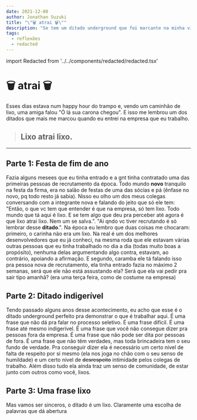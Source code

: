 ```yaml
---
date: 2021-12-08
author: Jonathan Suzuki
title: "\"🗑️ atrai 🗑️\""
description: "Se tem um ditado underground que foi marcante na minha vida esse ditado é:"
tags:
  - reflexões
  - redacted
---
```


import Redacted from '../../components/redacted/redacted.tsx'

# 🗑️ atrai 🗑️

Esses dias estava num happy hour do trampo e, vendo um caminhão de lixo, <Redacted redacted="Fer">uma amiga</Redacted> falou "Ó lá sua carona chegou". E isso me lembrou um dos ditados que mais me marcou quando eu entrei na empresa que eu trabalho.

> ## Lixo atrai lixo.

---

## Parte 1: Festa de fim de ano

Fazia alguns mesees que eu tinha entrado e a gnt tinha contratado uma das primeiras pessoas de recrutamento da época. Todo mundo **novo** tranquilo na festa da firma, era no salão de festas de uma das sócias e pá (ênfase no novo, pq todo resto já sabia). Nisso eu olho <Redacted redacted="Saulo">um dos meus colegas</Redacted> conversando com <Redacted redacted="Fla">a integrante nova</Redacted> e falando do jeito que só ele tem: "Então, o que vc tem que entender é que na <Redacted redacted="Qulture">empresa</Redacted>, só tem lixo. Todo mundo que tá aqui é lixo. E se tem algo que deu pra perceber até agora é que lixo atrai lixo. Nem um se salva.". "Ai qndo vc tiver recrutando é só lembrar desse **ditado**.". Na época eu lembro que duas coisas me chocaram: primeiro, o carinha não era um lixo. Na real é um dos melhores desenvolvedores que eu já conheci, na mesma roda que ele estavam várias outras pessoas que eu tinha trabalhado no dia a dia (todas muito boas a propósito), nenhuma delas argumentando algo contra, estavam, ao contrário, apoiando a afirmação. E segundo, caramba ele tá falando isso pra pessoa nova de recrutamento, ela tinha entrado fazia no máximo 2 semanas, será que ele não está assustando ela? Será que ela vai pedir pra sair tipo amanhã? (era uma terça feira, como de costume na empresa)

## Parte 2: Ditado indigerível

Tendo passado alguns anos desse acontecimento, eu acho que esse é o ditado underground perfeito pra demonstrar o que é trabalhar aqui. É uma frase que não dá pra falar no processo seletivo. É uma frase difícil. É uma frase até mesmo indigerível. É uma frase que você não consegue dizer pra pessoas fora da <Redacted redacted="Qulture">empresa</Redacted>. É uma frase que não pode ser dita por pessoas de fora. É uma frase que não têm verdades, mas toda brincadeira tem o seu fundo de verdade. Pra conseguir dizer ela é necessário um certo nível de falta de respeito por si mesmo (ela nos joga no chão com o seu senso de humildade) e um certo nível de ~~desrespeito~~ intimidade pelos colegas de trabalho. Além disso tudo ela ainda traz um senso de comunidade, de estar junto com outros como você, lixos.

## Parte 3: Uma frase lixo

Mas vamos ser sinceros, o ditado é um lixo. Claramente uma escolha de palavras que dá abertura 